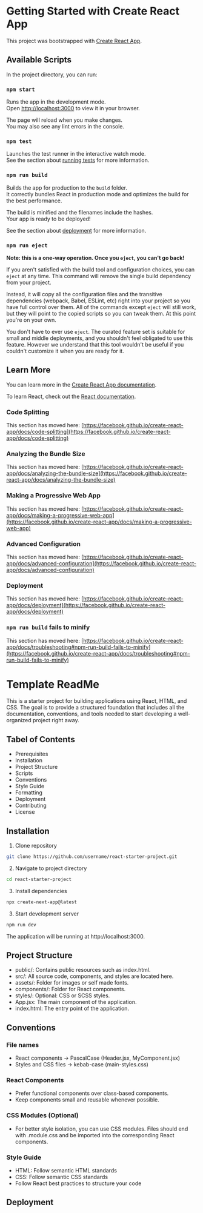 # Getting Started with Create React App

This project was bootstrapped with [Create React App](https://github.com/facebook/create-react-app).

## Available Scripts

In the project directory, you can run:

### `npm start`

Runs the app in the development mode.\
Open [http://localhost:3000](http://localhost:3000) to view it in your browser.

The page will reload when you make changes.\
You may also see any lint errors in the console.

### `npm test`

Launches the test runner in the interactive watch mode.\
See the section about [running tests](https://facebook.github.io/create-react-app/docs/running-tests) for more information.

### `npm run build`

Builds the app for production to the `build` folder.\
It correctly bundles React in production mode and optimizes the build for the best performance.

The build is minified and the filenames include the hashes.\
Your app is ready to be deployed!

See the section about [deployment](https://facebook.github.io/create-react-app/docs/deployment) for more information.

### `npm run eject`

**Note: this is a one-way operation. Once you `eject`, you can't go back!**

If you aren't satisfied with the build tool and configuration choices, you can `eject` at any time. This command will remove the single build dependency from your project.

Instead, it will copy all the configuration files and the transitive dependencies (webpack, Babel, ESLint, etc) right into your project so you have full control over them. All of the commands except `eject` will still work, but they will point to the copied scripts so you can tweak them. At this point you're on your own.

You don't have to ever use `eject`. The curated feature set is suitable for small and middle deployments, and you shouldn't feel obligated to use this feature. However we understand that this tool wouldn't be useful if you couldn't customize it when you are ready for it.

## Learn More

You can learn more in the [Create React App documentation](https://facebook.github.io/create-react-app/docs/getting-started).

To learn React, check out the [React documentation](https://reactjs.org/).

### Code Splitting

This section has moved here: [https://facebook.github.io/create-react-app/docs/code-splitting](https://facebook.github.io/create-react-app/docs/code-splitting)

### Analyzing the Bundle Size

This section has moved here: [https://facebook.github.io/create-react-app/docs/analyzing-the-bundle-size](https://facebook.github.io/create-react-app/docs/analyzing-the-bundle-size)

### Making a Progressive Web App

This section has moved here: [https://facebook.github.io/create-react-app/docs/making-a-progressive-web-app](https://facebook.github.io/create-react-app/docs/making-a-progressive-web-app)

### Advanced Configuration

This section has moved here: [https://facebook.github.io/create-react-app/docs/advanced-configuration](https://facebook.github.io/create-react-app/docs/advanced-configuration)

### Deployment

This section has moved here: [https://facebook.github.io/create-react-app/docs/deployment](https://facebook.github.io/create-react-app/docs/deployment)

### `npm run build` fails to minify

This section has moved here: [https://facebook.github.io/create-react-app/docs/troubleshooting#npm-run-build-fails-to-minify](https://facebook.github.io/create-react-app/docs/troubleshooting#npm-run-build-fails-to-minify)


# Template ReadMe

This is a starter project for building applications using React, HTML, and CSS. The goal is to provide a structured foundation that includes all the documentation, conventions, and tools needed to start developing a well-organized project right away.

## Tabel of Contents

- Prerequisites
- Installation
- Project Structure
- Scripts
- Conventions
- Style Guide
- Formatting
- Deployment
- Contributing
- License


## Installation

1. Clone repository
```bash
git clone https://github.com/username/react-starter-project.git
```
2. Navigate to project directory
```bash
cd react-starter-project
```
3. Install dependencies
```bash
npx create-next-app@latest
```
3. Start development server
```bash
npm run dev
```
The application will be running at http://localhost:3000.

## Project Structure

- public/: Contains public resources such as index.html.
- src/: All source code, components, and styles are located here.
- assets/: Folder for images or self made fonts.
- components/: Folder for React components.
- styles/: Optional: CSS or SCSS styles.
- App.jsx: The main component of the application.
- index.html: The entry point of the application.

## Conventions

### File names
- React components -> PascalCase (Header.jsx, MyComponent.jsx)
- Styles and CSS files -> kebab-case (main-styles.css)
### React Components
- Prefer functional components over class-based components.
- Keep components small and reusable whenever possible.
### CSS Modules (Optional)
- For better style isolation, you can use CSS modules. Files should end with .module.css and be imported into the corresponding React components.
### Style Guide 
- HTML: Follow semantic HTML standards
- CSS: Follow semantic CSS standards
- Follow React best practices to structure your code

## Deployment 
